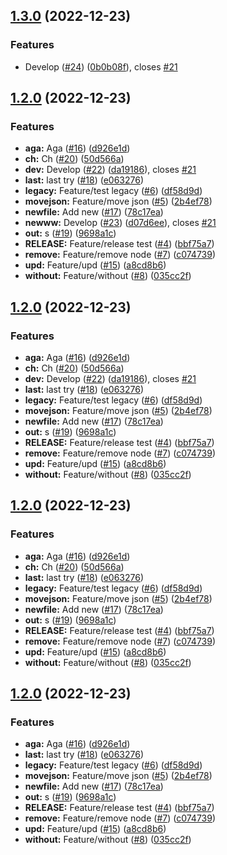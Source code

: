 ## [1.3.0](https://github.com/Hanachi/test-semantic/compare/v1.2.0...v1.3.0) (2022-12-23)


### Features

* Develop ([#24](https://github.com/Hanachi/test-semantic/issues/24)) ([0b0b08f](https://github.com/Hanachi/test-semantic/commit/0b0b08f8f832f6f53cecc550c9a740e4704fa69f)), closes [#21](https://github.com/Hanachi/test-semantic/issues/21)

## [1.2.0](https://github.com/Hanachi/test-semantic/compare/v1.1.1...v1.2.0) (2022-12-23)


### Features

* **aga:** Aga ([#16](https://github.com/Hanachi/test-semantic/issues/16)) ([d926e1d](https://github.com/Hanachi/test-semantic/commit/d926e1d8cf7ab482ca9246523f066f400cfb1b68))
* **ch:** Ch ([#20](https://github.com/Hanachi/test-semantic/issues/20)) ([50d566a](https://github.com/Hanachi/test-semantic/commit/50d566ae3fb5552b59eae185977bbb65b7d6e671))
* **dev:** Develop ([#22](https://github.com/Hanachi/test-semantic/issues/22)) ([da19186](https://github.com/Hanachi/test-semantic/commit/da1918669a8a04f69061ab54196336a4c4a5124c)), closes [#21](https://github.com/Hanachi/test-semantic/issues/21)
* **last:** last try ([#18](https://github.com/Hanachi/test-semantic/issues/18)) ([e063276](https://github.com/Hanachi/test-semantic/commit/e063276d8520daf9bd5c4f5233da7199424e7c7f))
* **legacy:** Feature/test legacy ([#6](https://github.com/Hanachi/test-semantic/issues/6)) ([df58d9d](https://github.com/Hanachi/test-semantic/commit/df58d9d681ec738318d7079328eb2894d9d731a8))
* **movejson:** Feature/move json ([#5](https://github.com/Hanachi/test-semantic/issues/5)) ([2b4ef78](https://github.com/Hanachi/test-semantic/commit/2b4ef783dbfecbe2a6be1ab45506ec78c048c9fe))
* **newfile:** Add new ([#17](https://github.com/Hanachi/test-semantic/issues/17)) ([78c17ea](https://github.com/Hanachi/test-semantic/commit/78c17ea2188ed38acb623530a86917d13098e067))
* **newww:** Develop ([#23](https://github.com/Hanachi/test-semantic/issues/23)) ([d07d6ee](https://github.com/Hanachi/test-semantic/commit/d07d6ee448b04a5cab0a7a82b6de90e480809bdd)), closes [#21](https://github.com/Hanachi/test-semantic/issues/21)
* **out:** s ([#19](https://github.com/Hanachi/test-semantic/issues/19)) ([9698a1c](https://github.com/Hanachi/test-semantic/commit/9698a1c3b884000d4ec939b759fdf190f9d332a1))
* **RELEASE:** Feature/release test ([#4](https://github.com/Hanachi/test-semantic/issues/4)) ([bbf75a7](https://github.com/Hanachi/test-semantic/commit/bbf75a72b5ae3cd96abadc3cf9d606c9e25d4712))
* **remove:** Feature/remove node ([#7](https://github.com/Hanachi/test-semantic/issues/7)) ([c074739](https://github.com/Hanachi/test-semantic/commit/c074739732139e4ef62ce84738b44d24b386077b))
* **upd:** Feature/upd ([#15](https://github.com/Hanachi/test-semantic/issues/15)) ([a8cd8b6](https://github.com/Hanachi/test-semantic/commit/a8cd8b634b743b11011ff803f725ba9774dc95c0))
* **without:** Feature/without ([#8](https://github.com/Hanachi/test-semantic/issues/8)) ([035cc2f](https://github.com/Hanachi/test-semantic/commit/035cc2fa4f0c276205de8dbfa308fa0fbcb230d7))

## [1.2.0](https://github.com/Hanachi/test-semantic/compare/v1.1.1...v1.2.0) (2022-12-23)


### Features

* **aga:** Aga ([#16](https://github.com/Hanachi/test-semantic/issues/16)) ([d926e1d](https://github.com/Hanachi/test-semantic/commit/d926e1d8cf7ab482ca9246523f066f400cfb1b68))
* **ch:** Ch ([#20](https://github.com/Hanachi/test-semantic/issues/20)) ([50d566a](https://github.com/Hanachi/test-semantic/commit/50d566ae3fb5552b59eae185977bbb65b7d6e671))
* **dev:** Develop ([#22](https://github.com/Hanachi/test-semantic/issues/22)) ([da19186](https://github.com/Hanachi/test-semantic/commit/da1918669a8a04f69061ab54196336a4c4a5124c)), closes [#21](https://github.com/Hanachi/test-semantic/issues/21)
* **last:** last try ([#18](https://github.com/Hanachi/test-semantic/issues/18)) ([e063276](https://github.com/Hanachi/test-semantic/commit/e063276d8520daf9bd5c4f5233da7199424e7c7f))
* **legacy:** Feature/test legacy ([#6](https://github.com/Hanachi/test-semantic/issues/6)) ([df58d9d](https://github.com/Hanachi/test-semantic/commit/df58d9d681ec738318d7079328eb2894d9d731a8))
* **movejson:** Feature/move json ([#5](https://github.com/Hanachi/test-semantic/issues/5)) ([2b4ef78](https://github.com/Hanachi/test-semantic/commit/2b4ef783dbfecbe2a6be1ab45506ec78c048c9fe))
* **newfile:** Add new ([#17](https://github.com/Hanachi/test-semantic/issues/17)) ([78c17ea](https://github.com/Hanachi/test-semantic/commit/78c17ea2188ed38acb623530a86917d13098e067))
* **out:** s ([#19](https://github.com/Hanachi/test-semantic/issues/19)) ([9698a1c](https://github.com/Hanachi/test-semantic/commit/9698a1c3b884000d4ec939b759fdf190f9d332a1))
* **RELEASE:** Feature/release test ([#4](https://github.com/Hanachi/test-semantic/issues/4)) ([bbf75a7](https://github.com/Hanachi/test-semantic/commit/bbf75a72b5ae3cd96abadc3cf9d606c9e25d4712))
* **remove:** Feature/remove node ([#7](https://github.com/Hanachi/test-semantic/issues/7)) ([c074739](https://github.com/Hanachi/test-semantic/commit/c074739732139e4ef62ce84738b44d24b386077b))
* **upd:** Feature/upd ([#15](https://github.com/Hanachi/test-semantic/issues/15)) ([a8cd8b6](https://github.com/Hanachi/test-semantic/commit/a8cd8b634b743b11011ff803f725ba9774dc95c0))
* **without:** Feature/without ([#8](https://github.com/Hanachi/test-semantic/issues/8)) ([035cc2f](https://github.com/Hanachi/test-semantic/commit/035cc2fa4f0c276205de8dbfa308fa0fbcb230d7))

## [1.2.0](https://github.com/Hanachi/test-semantic/compare/v1.1.1...v1.2.0) (2022-12-23)


### Features

* **aga:** Aga ([#16](https://github.com/Hanachi/test-semantic/issues/16)) ([d926e1d](https://github.com/Hanachi/test-semantic/commit/d926e1d8cf7ab482ca9246523f066f400cfb1b68))
* **ch:** Ch ([#20](https://github.com/Hanachi/test-semantic/issues/20)) ([50d566a](https://github.com/Hanachi/test-semantic/commit/50d566ae3fb5552b59eae185977bbb65b7d6e671))
* **last:** last try ([#18](https://github.com/Hanachi/test-semantic/issues/18)) ([e063276](https://github.com/Hanachi/test-semantic/commit/e063276d8520daf9bd5c4f5233da7199424e7c7f))
* **legacy:** Feature/test legacy ([#6](https://github.com/Hanachi/test-semantic/issues/6)) ([df58d9d](https://github.com/Hanachi/test-semantic/commit/df58d9d681ec738318d7079328eb2894d9d731a8))
* **movejson:** Feature/move json ([#5](https://github.com/Hanachi/test-semantic/issues/5)) ([2b4ef78](https://github.com/Hanachi/test-semantic/commit/2b4ef783dbfecbe2a6be1ab45506ec78c048c9fe))
* **newfile:** Add new ([#17](https://github.com/Hanachi/test-semantic/issues/17)) ([78c17ea](https://github.com/Hanachi/test-semantic/commit/78c17ea2188ed38acb623530a86917d13098e067))
* **out:** s ([#19](https://github.com/Hanachi/test-semantic/issues/19)) ([9698a1c](https://github.com/Hanachi/test-semantic/commit/9698a1c3b884000d4ec939b759fdf190f9d332a1))
* **RELEASE:** Feature/release test ([#4](https://github.com/Hanachi/test-semantic/issues/4)) ([bbf75a7](https://github.com/Hanachi/test-semantic/commit/bbf75a72b5ae3cd96abadc3cf9d606c9e25d4712))
* **remove:** Feature/remove node ([#7](https://github.com/Hanachi/test-semantic/issues/7)) ([c074739](https://github.com/Hanachi/test-semantic/commit/c074739732139e4ef62ce84738b44d24b386077b))
* **upd:** Feature/upd ([#15](https://github.com/Hanachi/test-semantic/issues/15)) ([a8cd8b6](https://github.com/Hanachi/test-semantic/commit/a8cd8b634b743b11011ff803f725ba9774dc95c0))
* **without:** Feature/without ([#8](https://github.com/Hanachi/test-semantic/issues/8)) ([035cc2f](https://github.com/Hanachi/test-semantic/commit/035cc2fa4f0c276205de8dbfa308fa0fbcb230d7))

## [1.2.0](https://github.com/Hanachi/test-semantic/compare/v1.1.1...v1.2.0) (2022-12-23)


### Features

* **aga:** Aga ([#16](https://github.com/Hanachi/test-semantic/issues/16)) ([d926e1d](https://github.com/Hanachi/test-semantic/commit/d926e1d8cf7ab482ca9246523f066f400cfb1b68))
* **last:** last try ([#18](https://github.com/Hanachi/test-semantic/issues/18)) ([e063276](https://github.com/Hanachi/test-semantic/commit/e063276d8520daf9bd5c4f5233da7199424e7c7f))
* **legacy:** Feature/test legacy ([#6](https://github.com/Hanachi/test-semantic/issues/6)) ([df58d9d](https://github.com/Hanachi/test-semantic/commit/df58d9d681ec738318d7079328eb2894d9d731a8))
* **movejson:** Feature/move json ([#5](https://github.com/Hanachi/test-semantic/issues/5)) ([2b4ef78](https://github.com/Hanachi/test-semantic/commit/2b4ef783dbfecbe2a6be1ab45506ec78c048c9fe))
* **newfile:** Add new ([#17](https://github.com/Hanachi/test-semantic/issues/17)) ([78c17ea](https://github.com/Hanachi/test-semantic/commit/78c17ea2188ed38acb623530a86917d13098e067))
* **out:** s ([#19](https://github.com/Hanachi/test-semantic/issues/19)) ([9698a1c](https://github.com/Hanachi/test-semantic/commit/9698a1c3b884000d4ec939b759fdf190f9d332a1))
* **RELEASE:** Feature/release test ([#4](https://github.com/Hanachi/test-semantic/issues/4)) ([bbf75a7](https://github.com/Hanachi/test-semantic/commit/bbf75a72b5ae3cd96abadc3cf9d606c9e25d4712))
* **remove:** Feature/remove node ([#7](https://github.com/Hanachi/test-semantic/issues/7)) ([c074739](https://github.com/Hanachi/test-semantic/commit/c074739732139e4ef62ce84738b44d24b386077b))
* **upd:** Feature/upd ([#15](https://github.com/Hanachi/test-semantic/issues/15)) ([a8cd8b6](https://github.com/Hanachi/test-semantic/commit/a8cd8b634b743b11011ff803f725ba9774dc95c0))
* **without:** Feature/without ([#8](https://github.com/Hanachi/test-semantic/issues/8)) ([035cc2f](https://github.com/Hanachi/test-semantic/commit/035cc2fa4f0c276205de8dbfa308fa0fbcb230d7))
